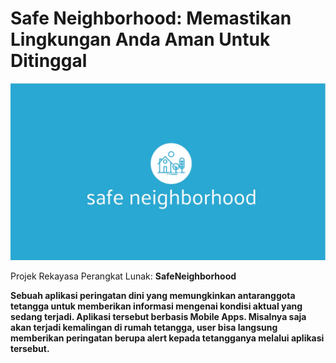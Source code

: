 # Safe Neighborhood: Memastikan Lingkungan Anda Aman Untuk Ditinggal
![Logo Aplikasi](/asset/header-aplikasi-FIX.jpg)

Projek Rekayasa Perangkat Lunak: **SafeNeighborhood**



__Sebuah aplikasi peringatan dini yang memungkinkan antaranggota tetangga untuk memberikan informasi mengenai kondisi aktual yang sedang terjadi. Aplikasi tersebut berbasis Mobile Apps. Misalnya saja akan terjadi kemalingan di rumah tetangga, user bisa langsung memberikan peringatan berupa alert kepada tetangganya melalui aplikasi tersebut.__
